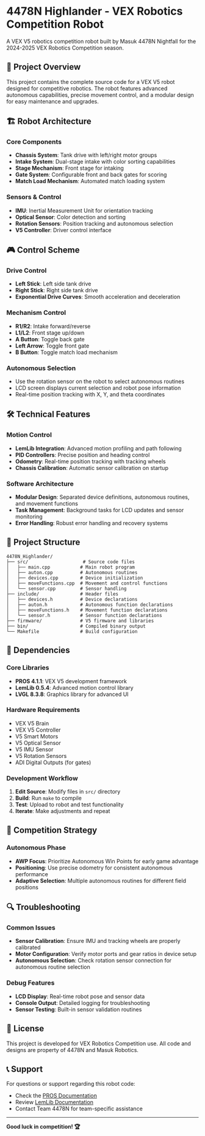 # 4478N Highlander - VEX Robotics Competition Robot

A VEX V5 robotics competition robot built by Masuk 4478N Nightfall for the 2024-2025 VEX Robotics Competition season.

## 🚀 Project Overview

This project contains the complete source code for a VEX V5 robot designed for competitive robotics. The robot features advanced autonomous capabilities, precise movement control, and a modular design for easy maintenance and upgrades.

## 🏗️ Robot Architecture

### Core Components
- **Chassis System**: Tank drive with left/right motor groups
- **Intake System**: Dual-stage intake with color sorting capabilities
- **Stage Mechanism**: Front stage for intaking
- **Gate System**: Configurable front and back gates for scoring
- **Match Load Mechanism**: Automated match loading system

### Sensors & Control
- **IMU**: Inertial Measurement Unit for orientation tracking
- **Optical Sensor**: Color detection and sorting
- **Rotation Sensors**: Position tracking and autonomous selection
- **V5 Controller**: Driver control interface

## 🎮 Control Scheme

### Drive Control
- **Left Stick**: Left side tank drive
- **Right Stick**: Right side tank drive
- **Exponential Drive Curves**: Smooth acceleration and deceleration

### Mechanism Control
- **R1/R2**: Intake forward/reverse
- **L1/L2**: Front stage up/down
- **A Button**: Toggle back gate
- **Left Arrow**: Toggle front gate
- **B Button**: Toggle match load mechanism

### Autonomous Selection
- Use the rotation sensor on the robot to select autonomous routines
- LCD screen displays current selection and robot pose information
- Real-time position tracking with X, Y, and theta coordinates

## 🛠️ Technical Features

### Motion Control
- **LemLib Integration**: Advanced motion profiling and path following
- **PID Controllers**: Precise position and heading control
- **Odometry**: Real-time position tracking with tracking wheels
- **Chassis Calibration**: Automatic sensor calibration on startup

### Software Architecture
- **Modular Design**: Separated device definitions, autonomous routines, and movement functions
- **Task Management**: Background tasks for LCD updates and sensor monitoring
- **Error Handling**: Robust error handling and recovery systems

## 📁 Project Structure

```
4478N_Highlander/
├── src/                    # Source code files
│   ├── main.cpp           # Main robot program
│   ├── auton.cpp          # Autonomous routines
│   ├── devices.cpp        # Device initialization
│   ├── moveFunctions.cpp  # Movement and control functions
│   └── sensor.cpp         # Sensor handling
├── include/               # Header files
│   ├── devices.h          # Device declarations
│   ├── auton.h            # Autonomous function declarations
│   ├── moveFunctions.h    # Movement function declarations
│   └── sensor.h           # Sensor function declarations
├── firmware/              # V5 firmware and libraries
├── bin/                   # Compiled binary output
└── Makefile               # Build configuration
```

## 🔧 Dependencies

### Core Libraries
- **PROS 4.1.1**: VEX V5 development framework
- **LemLib 0.5.4**: Advanced motion control library
- **LVGL 8.3.8**: Graphics library for advanced UI

### Hardware Requirements
- VEX V5 Brain
- VEX V5 Controller
- V5 Smart Motors
- V5 Optical Sensor
- V5 IMU Sensor
- V5 Rotation Sensors
- ADI Digital Outputs (for gates)

### Development Workflow
1. **Edit Source**: Modify files in `src/` directory
2. **Build**: Run `make` to compile
3. **Test**: Upload to robot and test functionality
4. **Iterate**: Make adjustments and repeat

## 🎯 Competition Strategy

### Autonomous Phase
- **AWP Focus**: Prioritize Autonomous Win Points for early game advantage
- **Positioning**: Use precise odometry for consistent autonomous performance
- **Adaptive Selection**: Multiple autonomous routines for different field positions

## 🔍 Troubleshooting

### Common Issues
- **Sensor Calibration**: Ensure IMU and tracking wheels are properly calibrated
- **Motor Configuration**: Verify motor ports and gear ratios in device setup
- **Autonomous Selection**: Check rotation sensor connection for autonomous routine selection

### Debug Features
- **LCD Display**: Real-time robot pose and sensor data
- **Console Output**: Detailed logging for troubleshooting
- **Sensor Testing**: Built-in sensor validation routines

## 📄 License

This project is developed for VEX Robotics Competition use. All code and designs are property of 4478N and Masuk Robotics.

## 📞 Support

For questions or support regarding this robot code:
- Check the [PROS Documentation](https://pros.cs.purdue.edu/)
- Review [LemLib Documentation](https://lemlib.com/)
- Contact Team 4478N for team-specific assistance

---

**Good luck in competition! 🏆**
